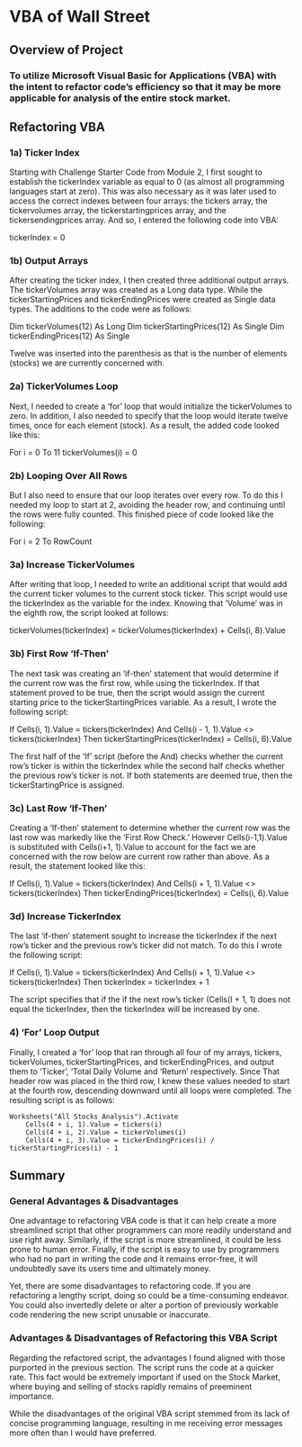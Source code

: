 # VBA of Wall Street

## Overview of Project 

### To utilize Microsoft Visual Basic for Applications (VBA) with the intent to refactor code’s efficiency so that it may be more applicable for analysis of the entire stock market. 

## Refactoring VBA

### 1a) Ticker Index 

Starting with Challenge Starter Code from Module 2, I first sought to establish the tickerIndex variable as equal to 0 (as almost all programming languages start at zero). This was also necessary as it was later used to access the correct indexes between four arrays: the tickers array, the tickervolumes array, the tickerstartingprices array, and the tickersendingprices array. And so, I entered the following code into VBA:

   tickerIndex = 0
  
### 1b) Output Arrays

After creating the ticker index, I then created three additional output arrays. The tickerVolumes array was created as a Long data type. While the tickerStartingPrices and tickerEndingPrices were created as Single data types. The additions to the code were as follows: 

  Dim tickerVolumes(12) As Long
  Dim tickerStartingPrices(12) As Single
  Dim tickerEndingPrices(12) As Single

Twelve was inserted into the parenthesis as that is the number of elements (stocks) we are currently concerned with. 

### 2a) TickerVolumes Loop

Next, I needed to create a ‘for’ loop that would initialize the tickerVolumes to zero. In addition, I also needed to specify that the loop would iterate twelve times, once for each element (stock). As a result, the added code looked like this: 

  For i = 0 To 11
     tickerVolumes(i) = 0
    
### 2b) Looping Over All Rows

But I also need to ensure that our loop iterates over every row. To do this I needed my loop to start at 2, avoiding the header row, and continuing until the rows were fully counted. This finished piece of code looked like the following:

  For i = 2 To RowCount

### 3a) Increase TickerVolumes

After writing that loop, I needed to write an additional script that would add the current ticker volumes to the current stock ticker. This script would use the tickerIndex as the variable for the index. Knowing that ‘Volume’ was in the eighth row, the script looked at follows: 

   tickerVolumes(tickerIndex) = tickerVolumes(tickerIndex) + Cells(i, 8).Value

### 3b) First Row ‘If-Then’ 

The next task was creating an ‘if-then’ statement that would determine if the current row was the first row, while using the tickerIndex. If that statement proved to be true, then the script would assign the current starting price to the tickerStartingPrices variable. As a result, I wrote the following script: 

  If Cells(i, 1).Value = tickers(tickerIndex) And Cells(i - 1, 1).Value <> tickers(tickerIndex) 
  Then tickerStartingPrices(tickerIndex) = Cells(i, 6).Value

The first half of the ‘If’ script (before the And) checks whether the current row’s ticker is within the tickerIndex while the second half checks whether the previous row’s ticker is not. If both statements are deemed true, then the tickerStartingPrice is assigned. 

### 3c) Last Row ‘If-Then’ 

Creating a ‘If-then’ statement to determine whether the current row was the last row was markedly like the ‘First Row Check.’ However Cells(i-1,1).Value is substituted with Cells(i+1, 1).Value to account for the fact we are concerned with the row below are current row rather than above. As a result, the statement looked like this: 

  If Cells(i, 1).Value = tickers(tickerIndex) And Cells(i + 1, 1).Value <> tickers(tickerIndex) 
  Then tickerEndingPrices(tickerIndex) = Cells(i, 6).Value

### 3d) Increase TickerIndex

The last ‘if-then’ statement sought to increase the tickerIndex if the next row’s ticker and the previous row’s ticker did not match. To do this I wrote the following script: 

  If Cells(i, 1).Value = tickers(tickerIndex) And Cells(i + 1, 1).Value <> tickers(tickerIndex) 
  Then tickerIndex = tickerIndex + 1

The script specifies that if the if the next row’s ticker (Cells(I + 1, 1) does not equal the tickerIndex, then the tickerIndex will be increased by one. 

### 4) ‘For’ Loop Output

Finally, I created a ‘for’ loop that ran through all four of my arrays, tickers, tickerVolumes, tickerStartingPrices, and tickerEndingPrices, and output them to ‘Ticker’, ‘Total Daily Volume and ‘Return’ respectively. Since That header row was placed in the third row, I knew these values needed to start at the fourth row, descending downward until all loops were completed. The resulting script is as follows: 
    
    Worksheets("All Stocks Analysis").Activate
        Cells(4 + i, 1).Value = tickers(i)
        Cells(4 + i, 2).Value = tickerVolumes(i)
        Cells(4 + i, 3).Value = tickerEndingPrices(i) / tickerStartingPrices(i) - 1

## Summary

### General Advantages & Disadvantages

One advantage to refactoring VBA code is that it can help create a more streamlined script that other programmers can more readily understand and use right away. Similarly, if the script is more streamlined, it could be less prone to human error. Finally, if the script is easy to use by programmers who had no part in writing the code and it remains error-free, it will undoubtedly save its users time and ultimately money. 

Yet, there are some disadvantages to refactoring code. If you are refactoring a lengthy script, doing so could be a time-consuming endeavor. You could also invertedly delete or alter a portion of previously workable code rendering the new script unusable or inaccurate. 

### Advantages & Disadvantages of Refactoring this VBA Script

Regarding the refactored script, the advantages I found aligned with those purported in the previous section. The script runs the code at a quicker rate. This fact would be extremely important if used on the Stock Market, where buying and selling of stocks rapidly remains of preeminent importance. 

While the disadvantages of the original VBA script stemmed from its lack of concise programming language, resulting in me receiving error messages more often than I would have preferred. 

